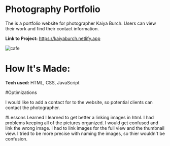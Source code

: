 # Photography Portfolio
The is a portfolio website for photographer Kaiya Burch. Users can view their work and find their contact information.

<strong>Link to Project:</strong> https://kaiyaburch.netlify.app

<img src="photo.gif" alt="cafe">

# How It's Made:
<strong>Tech used:</strong> HTML, CSS, JavaScript


#Optimizations

I would like to add a contact for to the website, so potential clients can contact the photographer.

#Lessons Learned
I learned to get better a linking images in html. I had problems keeping all of the pictures organized. I would get confused and link the wrong image. I had to link images for the full view and the thumbnail view. I tried to be more precise with naming the images, so thier wouldn't be confusion.
